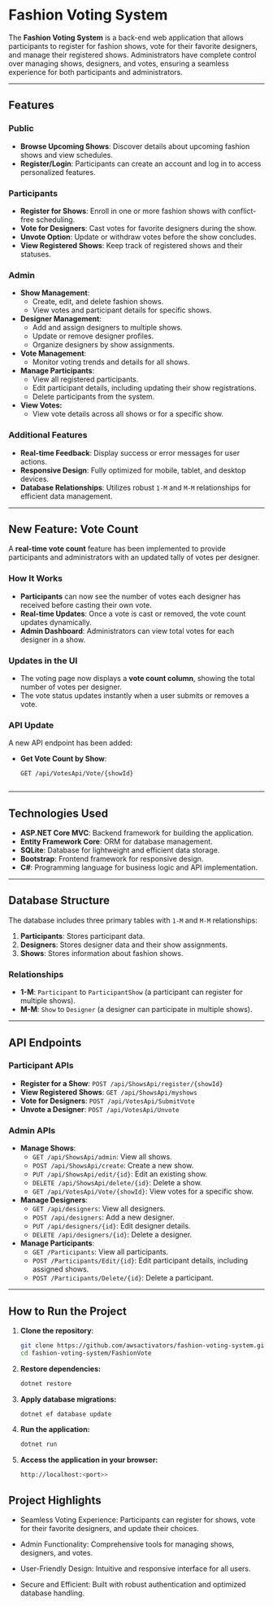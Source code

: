 # Fashion Voting System

The **Fashion Voting System** is a back-end web application that allows participants to register for fashion shows, vote for their favorite designers, and manage their registered shows. Administrators have complete control over managing shows, designers, and votes, ensuring a seamless experience for both participants and administrators.

---

## Features

### Public
- **Browse Upcoming Shows**: Discover details about upcoming fashion shows and view schedules.
- **Register/Login**: Participants can create an account and log in to access personalized features.

### Participants
- **Register for Shows**: Enroll in one or more fashion shows with conflict-free scheduling.
- **Vote for Designers**: Cast votes for favorite designers during the show.
- **Unvote Option**: Update or withdraw votes before the show concludes.
- **View Registered Shows**: Keep track of registered shows and their statuses.

### Admin
- **Show Management**:
  - Create, edit, and delete fashion shows.
  - View votes and participant details for specific shows.
- **Designer Management**:
  - Add and assign designers to multiple shows.
  - Update or remove designer profiles.
  - Organize designers by show assignments.
- **Vote Management**:
  - Monitor voting trends and details for all shows.
- **Manage Participants**:
  - View all registered participants.
  - Edit participant details, including updating their show registrations.
  - Delete participants from the system.
- **View Votes:**
  - View vote details across all shows or for a specific show.

### Additional Features
- **Real-time Feedback**: Display success or error messages for user actions.
- **Responsive Design**: Fully optimized for mobile, tablet, and desktop devices.
- **Database Relationships**: Utilizes robust `1-M` and `M-M` relationships for efficient data management.

---

## New Feature: Vote Count

A **real-time vote count** feature has been implemented to provide participants and administrators with an updated tally of votes per designer. 

### **How It Works**
- **Participants** can now see the number of votes each designer has received before casting their own vote.
- **Real-time Updates**: Once a vote is cast or removed, the vote count updates dynamically.
- **Admin Dashboard**: Administrators can view total votes for each designer in a show.

### **Updates in the UI**
- The voting page now displays a **vote count column**, showing the total number of votes per designer.
- The vote status updates instantly when a user submits or removes a vote.

### **API Update**
A new API endpoint has been added:
- **Get Vote Count by Show**: 
  ```http
  GET /api/VotesApi/Vote/{showId}


---

## Technologies Used

- **ASP.NET Core MVC**: Backend framework for building the application.
- **Entity Framework Core**: ORM for database management.
- **SQLite**: Database for lightweight and efficient data storage.
- **Bootstrap**: Frontend framework for responsive design.
- **C#**: Programming language for business logic and API implementation.

---

## Database Structure

The database includes three primary tables with `1-M` and `M-M` relationships:
1. **Participants**: Stores participant data.
2. **Designers**: Stores designer data and their show assignments.
3. **Shows**: Stores information about fashion shows.

### Relationships
- **1-M**: `Participant` to `ParticipantShow` (a participant can register for multiple shows).
- **M-M**: `Show` to `Designer` (a designer can participate in multiple shows).

---

## API Endpoints

### Participant APIs
- **Register for a Show**: `POST /api/ShowsApi/register/{showId}`
- **View Registered Shows**: `GET /api/ShowsApi/myshows`
- **Vote for Designers**: `POST /api/VotesApi/SubmitVote`
- **Unvote a Designer**: `POST /api/VotesApi/Unvote`

### Admin APIs
- **Manage Shows**:
  - `GET /api/ShowsApi/admin`: View all shows.
  - `POST /api/ShowsApi/create`: Create a new show.
  - `PUT /api/ShowsApi/edit/{id}`: Edit an existing show.
  - `DELETE /api/ShowsApi/delete/{id}`: Delete a show.
  - `GET /api/VotesApi/Vote/{showId}`: View votes for a specific show.
- **Manage Designers**:
  - `GET /api/designers`: View all designers.
  - `POST /api/designers`: Add a new designer.
  - `PUT /api/designers/{id}`: Edit designer details.
  - `DELETE /api/designers/{id}`: Delete a designer.
- **Manage Participants**:
  - `GET /Participants`: View all participants.
  - `POST /Participants/Edit/{id}`: Edit participant details, including assigned shows.
  - `POST /Participants/Delete/{id}`: Delete a participant.

---

## How to Run the Project

1. **Clone the repository**:
   ```bash
   git clone https://github.com/awsactivators/fashion-voting-system.git
   cd fashion-voting-system/FashionVote


2. **Restore dependencies:**
   ```bash
   dotnet restore


3. **Apply database migrations:**
    ```bash
    dotnet ef database update


4. **Run the application:**
    ```bash
    dotnet run


5. **Access the application in your browser:**
    ```bash
    http://localhost:<port>>


## Project Highlights

- Seamless Voting Experience: Participants can register for shows, vote for their favorite designers, and update their choices.

- Admin Functionality: Comprehensive tools for managing shows, designers, and votes.

- User-Friendly Design: Intuitive and responsive interface for all users.

- Secure and Efficient: Built with robust authentication and optimized database handling.

<!-- scaffolding to show the account for login, register, logout: dotnet aspnet-codegenerator identity -dc FashionVote.Data.ApplicationDbContext -->

<!-- curl -X "DELETE" -H "cookie: .AspNetCore.Identity.Application={token}" "https://localhost:xx/api/category/delete/2" -->

<!-- 
dotnet ef migrations add AddImageToVote
dotnet ef database update -->

<!-- awav@g/luis@gmail.com Scof***_8, admin@fashionvote.com Admin@123 -->